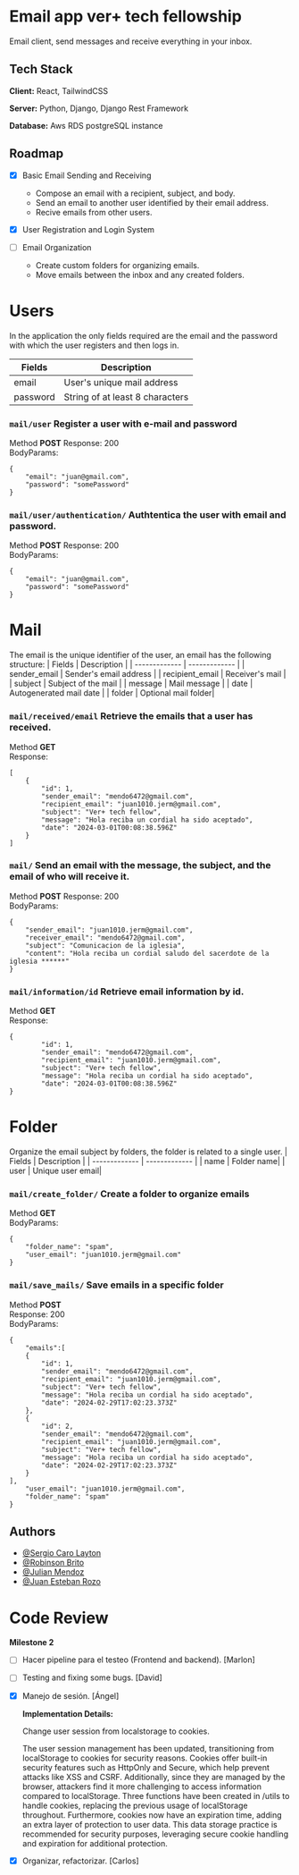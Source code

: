 # Email app ver+ tech fellowship

Email client, send messages and receive everything in your inbox.

## Tech Stack

**Client:** React, TailwindCSS

**Server:** Python, Django, Django Rest Framework

**Database:** Aws RDS postgreSQL instance

## Roadmap

- [x] Basic Email Sending and Receiving

  - Compose an email with a recipient, subject, and body.
  - Send an email to another user identified by their email address.
  - Recive emails from other users.

- [x] User Registration and Login System

- [ ] Email Organization
  - Create custom folders for organizing emails.
  - Move emails between the inbox and any created folders.

# Users

In the application the only fields required are the email and the password with which the user registers and then logs in.

| Fields   | Description                     |
| -------- | ------------------------------- |
| email    | User's unique mail address      |
| password | String of at least 8 characters |

### `mail/user` Register a user with e-mail and password<br>

Method **POST**
Response: 200 <br>
BodyParams:

```
{
    "email": "juan@gmail.com",
    "password": "somePassword"
}
```

### `mail/user/authentication/` Authtentica the user with email and password.<br>

Method **POST** Response: 200<br>
BodyParams:

```
{
    "email": "juan@gmail.com",
    "password": "somePassword"
}
```

# Mail

The email is the unique identifier of the user, an email has the following structure:
| Fields | Description |
| ------------- | ------------- |
| sender_email | Sender's email address |
| recipient_email | Receiver's mail |
| subject | Subject of the mail |
| message | Mail message |
| date | Autogenerated mail date |
| folder | Optional mail folder|

### `mail/received/email` Retrieve the emails that a user has received.<br>

Method **GET**<br>
Response:

```
[
    {
        "id": 1,
        "sender_email": "mendo6472@gmail.com",
        "recipient_email": "juan1010.jerm@gmail.com",
        "subject": "Ver+ tech fellow",
        "message": "Hola reciba un cordial ha sido aceptado",
        "date": "2024-03-01T00:08:38.596Z"
    }
]
```

### `mail/` Send an email with the message, the subject, and the email of who will receive it.<br>

Method **POST**
Response: 200 <br>
BodyParams:

```
{
    "sender_email": "juan1010.jerm@gmail.com",
    "receiver_email": "mendo6472@gmail.com",
    "subject": "Comunicacion de la iglesia",
    "content": "Hola reciba un cordial saludo del sacerdote de la iglesia ******"
}
```

### `mail/information/id` Retrieve email information by id.<br>

Method **GET**<br>
Response:

```
{
        "id": 1,
        "sender_email": "mendo6472@gmail.com",
        "recipient_email": "juan1010.jerm@gmail.com",
        "subject": "Ver+ tech fellow",
        "message": "Hola reciba un cordial ha sido aceptado",
        "date": "2024-03-01T00:08:38.596Z"
}
```

# Folder

Organize the email subject by folders, the folder is related to a single user.
| Fields | Description |
| ------------- | ------------- |
| name | Folder name|
| user | Unique user email|

### `mail/create_folder/` Create a folder to organize emails<br>

Method **GET**<br>
BodyParams:

```
{
    "folder_name": "spam",
    "user_email": "juan1010.jerm@gmail.com"
}
```

### `mail/save_mails/` Save emails in a specific folder<br>

Method **POST**<br>
Response: 200<br>
BodyParams:

```
{
    "emails":[
    {
        "id": 1,
        "sender_email": "mendo6472@gmail.com",
        "recipient_email": "juan1010.jerm@gmail.com",
        "subject": "Ver+ tech fellow",
        "message": "Hola reciba un cordial ha sido aceptado",
        "date": "2024-02-29T17:02:23.373Z"
    },
    {
        "id": 2,
        "sender_email": "mendo6472@gmail.com",
        "recipient_email": "juan1010.jerm@gmail.com",
        "subject": "Ver+ tech fellow",
        "message": "Hola reciba un cordial ha sido aceptado",
        "date": "2024-02-29T17:02:23.373Z"
    }
],
    "user_email": "juan1010.jerm@gmail.com",
    "folder_name": "spam"
}
```

## Authors

- [@Sergio Caro Layton](https://github.com/scarolayton)
- [@Robinson Brito](https://github.com/RABrL)
- [@Julian Mendoz](https://github.com/Mendo6472)
- [@Juan Esteban Rozo](https://github.com/JuanEstebanR)

# Code Review

**Milestone 2**

- [ ] Hacer pipeline para el testeo (Frontend and backend). [Marlon]
- [ ] Testing and fixing some bugs. [David]
- [x] Manejo de sesión. [Ángel]

  **Implementation Details:**
  
  Change user session from localstorage to cookies.
  
  The user session management has been updated, transitioning from localStorage to cookies for security reasons. Cookies offer built-in security features such as HttpOnly and Secure, which help prevent attacks like XSS and CSRF. Additionally, since they are managed by the browser, attackers find it more challenging to access information compared to localStorage. Three functions have been created in /utils to handle cookies, replacing the previous usage of localStorage throughout. Furthermore, cookies now have an expiration time, adding an extra layer of protection to user data. This data storage practice is recommended for security purposes, leveraging secure cookie handling and expiration for additional protection.

- [x] Organizar, refactorizar. [Carlos]
